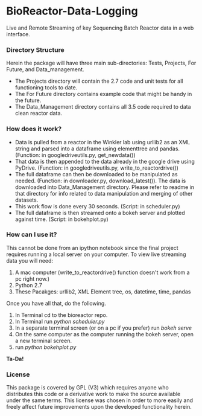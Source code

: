 # BioReactor-Data-Logging
Live and Remote Streaming of key Sequencing Batch Reactor data in a web interface.

### Directory Structure
Herein the package will have three main sub-directories: Tests, Projects, For 
Future, and Data_management.
- The Projects directory will contain the 2.7 code and unit tests for all functioning tools to date.
- The For Future directory contains example code that might be handy in the future.
- The Data_Management directory contains all 3.5 code required to data clean reactor data.


### How does it work?
- Data is pulled from a reactor in the Winkler lab using urllib2 as an XML 
string and parsed into a dataframe using elementtree and pandas.(Function: 
in googledriveutils.py, get_newdata())
- That data is then appended to the data already in the google drive using 
PyDrive. (Function: in googledriveutils.py, write_to_reactordrive())
- The full dataframe can then be downloaded to be manipulated as needed. 
(Function: in downloader.py, download_latest()). The data is downloaded into Data_Management directory. Please refer to readme in that directory for info related to data manipulation and merging of other datasets. 
- This work flow is done every 30 seconds. (Script: in scheduler.py)
- The full dataframe is then streamed onto a bokeh server and plotted against 
time. (Script: in bokehplot.py)


### How can I use it?
This cannot be done from an ipython notebook since the final project requires
running a local server on your computer.  To view live streaming data you will
need:
1) A mac computer (write_to_reactordrive() function doesn't work from a pc right
now.)
2) Python 2.7
3) These Pacakges: urllib2, XML Element tree, os, datetime, time, pandas

Once you have all that, do the following.
1) In Terminal cd to the bioreactor repo.
2) In Terminal run _python scheduler.py_
3) In a separate terminal screen (or on a pc if you prefer) run _bokeh serve_
4) On the same computer as the computer running the bokeh server, open a new 
terminal screen.
5) run _python bokehplot.py_

__Ta-Da!__


### License
This package is covered by GPL (V3) which requires anyone who distributes this 
code or a derivative work to make the source available under the same terms. 
This license was chosen in order to more easily and freely affect future 
improvements upon the developed functionality herein.